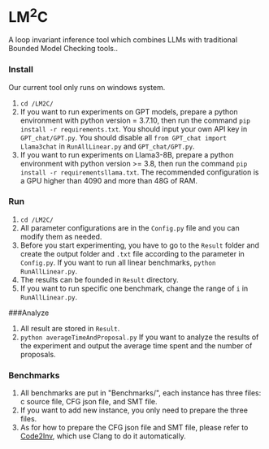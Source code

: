 # LM<sup>2</sup>C


A loop invariant inference tool which combines LLMs with traditional Bounded Model Checking tools..

### Install
Our current tool only runs on windows system.
1. `cd /LM2C/`
2. If you want to run experiments on GPT models, prepare a python environment with python version = 3.7.10, then run the command `pip install -r requirements.txt`. You should input your own API key in `GPT_chat/GPT.py`. You should disable all `from GPT_chat import Llama3chat` in `RunAllLinear.py` and `GPT_chat/GPT.py`.
3. If you want to run experiments on Llama3-8B, prepare a python environment with python version >= 3.8, then run the command `pip install -r requirementsllama.txt`. The recommended configuration is a GPU higher than 4090 and more than 48G of RAM. 

### Run

1. `cd /LM2C/`
2. All parameter configurations are in the `Config.py` file and you can modify them as needed. 
3. Before you start experimenting, you have to go to the `Result` folder and create the output folder and `.txt` file according to the parameter in `Config.py`. If you want to run all linear benchmarks, `python RunAllLinear.py`.
4. The results can be founded in `Result` directory.
5. If you want to run specific one benchmark, change the range of `i` in `RunAllLinear.py`.

###Analyze
1. All result are stored in `Result`. 
2. `python averageTimeAndProposal.py` If you want to analyze the results of the experiment and output the average time spent and the number of proposals.

### Benchmarks

1. All benchmarks are put in "Benchmarks/", each instance has three files: c source file, CFG json file, and SMT file.
2. If you want to add new instance, you only need to prepare the three files.
3. As for how to prepare the CFG json file and SMT file, please refer to [Code2Inv](https://github.com/PL-ML/code2inv), which use Clang to do it automatically. 